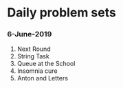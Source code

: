# Daily problem sets

### 6-June-2019

1. Next Round
2. String Task
3. Queue at the School
4. Insomnia cure
5. Anton and Letters
